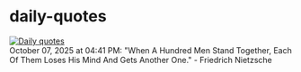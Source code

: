 # daily-quotes
[![Daily quotes](https://github.com/ceepu8/daily-quotes/actions/workflows/daily-quote.yml/badge.svg)](https://github.com/ceepu8/daily-quotes/actions/workflows/daily-quote.yml)<br/>
October 07, 2025 at 04:41 PM: "When A Hundred Men Stand Together, Each Of Them Loses His Mind And Gets Another One." - Friedrich Nietzsche
